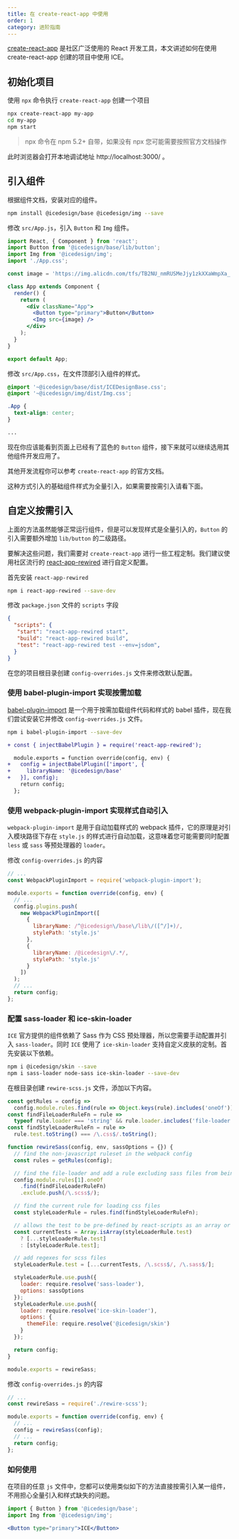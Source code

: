 ```yaml
---
title: 在 create-react-app 中使用
order: 1
category: 进阶指南
---
```

[create-react-app](https://github.com/facebook/create-react-app) 是社区广泛使用的 React 开发工具，本文讲述如何在使用 create-react-app 创建的项目中使用 ICE。

## 初始化项目

使用 `npx` 命令执行 `create-react-app` 创建一个项目

```bash
npx create-react-app my-app
cd my-app
npm start
```

> npx 命令在 npm 5.2+ 自带，如果没有 npx 您可能需要按照官方文档操作

此时浏览器会打开本地调试地址 http://localhost:3000/ 。

## 引入组件

根据组件文档，安装对应的组件。

```bash
npm install @icedesign/base @icedesign/img --save
```

修改 `src/App.js`，引入 `Button` 和 `Img` 组件。

```jsx
import React, { Component } from 'react';
import Button from '@icedesign/base/lib/button';
import Img from '@icedesign/img';
import './App.css';

const image = 'https://img.alicdn.com/tfs/TB2NU_nmRUSMeJjy1zkXXaWmpXa_!!10-2-luban.png';

class App extends Component {
  render() {
    return (
      <div className="App">
        <Button type="primary">Button</Button>
        <Img src={image} />
      </div>
    );
  }
}

export default App;
```

修改 `src/App.css`，在文件顶部引入组件的样式。

```css
@import '~@icedesign/base/dist/ICEDesignBase.css';
@import '~@icedesign/img/dist/Img.css';

.App {
  text-align: center;
}

...
```

现在你应该能看到页面上已经有了蓝色的 `Button` 组件，接下来就可以继续选用其他组件开发应用了。

其他开发流程你可以参考 `create-react-app` 的官方文档。

这种方式引入的基础组件样式为全量引入，如果需要按需引入请看下面。

## 自定义按需引入

上面的方法虽然能够正常运行组件，但是可以发现样式是全量引入的，`Button` 的引入需要额外增加 `lib/button` 的二级路径。

要解决这些问题，我们需要对 `create-react-app` 进行一些工程定制。我们建议使用社区流行的 [react-app-rewired](https://github.com/timarney/react-app-rewired) 进行自定义配置。

首先安装 `react-app-rewired` 

```bash
npm i react-app-rewired --save-dev
```

修改 `package.json` 文件的 `scripts` 字段

```json
{
  "scripts": {
   "start": "react-app-rewired start",
   "build": "react-app-rewired build",
   "test": "react-app-rewired test --env=jsdom",
  }
}
```

在您的项目根目录创建 `config-overrides.js` 文件来修改默认配置。

### 使用 babel-plugin-import 实现按需加载

[babel-plugin-import](https://github.com/ant-design/babel-plugin-import) 是一个用于按需加载组件代码和样式的 babel 插件，现在我们尝试安装它并修改 `config-overrides.js` 文件。

```bash
npm i babel-plugin-import --save-dev
```

```diff
+ const { injectBabelPlugin } = require('react-app-rewired');

  module.exports = function override(config, env) {
+   config = injectBabelPlugin(['import', {
+     libraryName: '@icedesign/base'
+   }], config);
    return config;
  };
```


### 使用 webpack-plugin-import 实现样式自动引入

`webpack-plugin-import` 是用于自动加载样式的 webpack 插件，它的原理是对引入模块路径下存在 `style.js` 的样式进行自动加载，这意味着您可能需要同时配置 `less` 或 `sass` 等预处理器的 `loader`。

修改 `config-overrides.js` 的内容

```js
// ...
const WebpackPluginImport = require('webpack-plugin-import');

module.exports = function override(config, env) {
  // ...
  config.plugins.push(
    new WebpackPluginImport([
      {
        libraryName: /^@icedesign\/base\/lib\/([^/]+)/,
        stylePath: 'style.js'
      },
      {
        libraryName: /@icedesign\/.*/,
        stylePath: 'style.js'
      }
    ])
  );
  // ...
  return config;
};
```


### 配置 sass-loader 和 ice-skin-loader

`ICE` 官方提供的组件依赖了 Sass 作为 CSS 预处理器，所以您需要手动配置并引入 `sass-loader`。同时 `ICE` 使用了 `ice-skin-loader` 支持自定义皮肤的定制。首先安装以下依赖。

```bash
npm i @icedesign/skin --save
npm i sass-loader node-sass ice-skin-loader --save-dev
```

在根目录创建 `rewire-scss.js` 文件，添加以下内容。

```js
const getRules = config =>
  config.module.rules.find(rule => Object.keys(rule).includes('oneOf')).oneOf;
const findFileLoaderRuleFn = rule =>
  typeof rule.loader === 'string' && rule.loader.includes('file-loader');
const findStyleLoaderRuleFn = rule =>
  rule.test.toString() === /\.css$/.toString();

function rewireSass(config, env, sassOptions = {}) {
  // find the non-javascript ruleset in the webpack config
  const rules = getRules(config);

  // find the file-loader and add a rule excluding sass files from being loaded as text
  config.module.rules[1].oneOf
    .find(findFileLoaderRuleFn)
    .exclude.push(/\.scss$/);

  // find the current rule for loading css files
  const styleLoaderRule = rules.find(findStyleLoaderRuleFn);

  // allows the test to be pre-defined by react-scripts as an array or a single regex
  const currentTests = Array.isArray(styleLoaderRule.test)
    ? [...styleLoaderRule.test]
    : [styleLoaderRule.test];

  // add regexes for scss files
  styleLoaderRule.test = [...currentTests, /\.scss$/, /\.sass$/];

  styleLoaderRule.use.push({
    loader: require.resolve('sass-loader'),
    options: sassOptions
  });
  styleLoaderRule.use.push({
    loader: require.resolve('ice-skin-loader'),
    options: {
      themeFile: require.resolve('@icedesign/skin')
    }
  });

  return config;
}

module.exports = rewireSass;
```

修改 `config-overrides.js` 的内容

```js
// ...
const rewireSass = require('./rewire-scss');

module.exports = function override(config, env) {
  // ...
  config = rewireSass(config);
  // ...
  return config;
};
```

### 如何使用

在项目的任意 `js` 文件中，您都可以使用类似如下的方法直接按需引入某一组件，不用担心全量引入和样式缺失的问题。

```jsx
import { Button } from '@icedesign/base';
import Img from '@icedesign/img';

<Button type="primary">ICE</Button>
```
